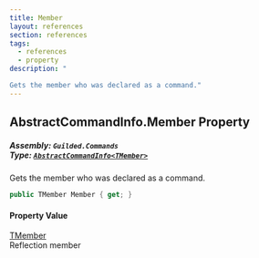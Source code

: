 ```yaml
---
title: Member
layout: references
section: references
tags:
  - references
  - property
description: "

Gets the member who was declared as a command."
---
```


## AbstractCommandInfo<TMember>.Member Property
##### **Assembly:** `Guilded.Commands`<br/>**Type:** [`AbstractCommandInfo<TMember>`](AbstractCommandInfo_TMember_ 'Guilded.Commands.AbstractCommandInfo<TMember>')

Gets the member who was declared as a command.

```csharp
public TMember Member { get; }
```

#### Property Value
[TMember](AbstractCommandInfo_TMember_#Guilded.Commands.AbstractCommandInfo_TMember_.TMember 'Guilded.Commands.AbstractCommandInfo<TMember>.TMember')  
Reflection member
